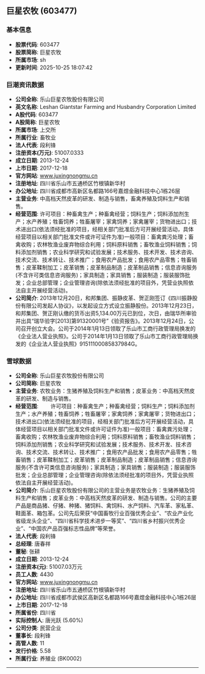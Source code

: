## 巨星农牧 (603477)

### 基本信息

- **股票代码**: 603477
- **股票简称**: 巨星农牧
- **所属市场**: sh
- **更新时间**: 2025-10-25 18:07:42

### 巨潮资讯数据

- **公司全称**: 乐山巨星农牧股份有限公司
- **英文名称**: Leshan Giantstar Farming and Husbandry Corporation Limited
- **A股代码**: 603477
- **A股简称**: 巨星农牧
- **所属市场**: 上交所
- **所属行业**: 畜牧业
- **法人代表**: 段利锋
- **注册资本(万元)**: 51007.0333
- **成立日期**: 2013-12-24
- **上市日期**: 2017-12-18
- **官方网站**: www.juxingnongmu.cn
- **注册地址**: 四川省乐山市五通桥区竹根镇新华村
- **办公地址**: 四川省成都市高新区名都路166号嘉煜金融科技中心1栋26层
- **主营业务**: 中高档天然皮革的研发、制造与销售，畜禽养殖及饲料生产和销售。
- **经营范围**: 许可项目：种畜禽生产；种畜禽经营；饲料生产；饲料添加剂生产；水产养殖；牲畜饲养；牲畜屠宰；家禽饲养；家禽屠宰；货物进出口；技术进出口(依法须经批准的项目，经相关部门批准后方可开展经营活动，具体经营项目以相关部门批准文件或许可证件为准)一般项目：畜禽粪污处理；畜禽收购；农林牧渔业废弃物综合利用；饲料原料销售；畜牧渔业饲料销售；饲料添加剂销售；农业科学研究和试验发展；技术服务、技术开发、技术咨询、技术交流、技术转让、技术推广；食用农产品批发；食用农产品零售；牲畜销售；皮革鞣制加工；皮革销售；皮革制品制造；皮革制品销售；信息咨询服务(不含许可类信息咨询服务)；家具制造；家具销售；服装制造；服装服饰批发；企业总部管理；企业管理咨询(除依法须经批准的项目外，凭营业执照依法自主开展经营活动)。
- **公司简介**: 2013年12月20日，和邦集团、振静皮革、贺正刚签订《四川振静股份有限公司发起人协议》，以发起设立方式设立振静股份。2013年12月23日，和邦集团、贺正刚认缴的货币出资5,134.00万元已到位，次日，由瑞华所审验并出具“瑞华验字[2013]第91320001号”《验资报告》。2013年12月24日，公司召开创立大会。公司于2014年1月13日领取了乐山市工商行政管理局换发的《企业法人营业执照》。公司于2014年1月13日领取了乐山市工商行政管理局换发的《企业法人营业执照》91511100085837984G。

### 雪球数据

- **公司全称**: 乐山巨星农牧股份有限公司
- **公司简称**: 巨星农牧
- **主营业务**: 农牧业务：生猪养殖及饲料生产和销售；皮革业务：中高档天然皮革的研发、制造与销售。
- **经营范围**: 　　许可项目：种畜禽生产；种畜禽经营；饲料生产；饲料添加剂生产；水产养殖；牲畜饲养；牲畜屠宰；家禽饲养；家禽屠宰；货物进出口；技术进出口(依法须经批准的项目，经相关部门批准后方可开展经营活动，具体经营项目以相关部门批准文件或许可证件为准)一般项目：畜禽粪污处理；畜禽收购；农林牧渔业废弃物综合利用；饲料原料销售；畜牧渔业饲料销售；饲料添加剂销售；农业科学研究和试验发展；技术服务、技术开发、技术咨询、技术交流、技术转让、技术推广；食用农产品批发；食用农产品零售；牲畜销售；皮革鞣制加工；皮革销售；皮革制品制造；皮革制品销售；信息咨询服务(不含许可类信息咨询服务)；家具制造；家具销售；服装制造；服装服饰批发；企业总部管理；企业管理咨询(除依法须经批准的项目外，凭营业执照依法自主开展经营活动)。
- **公司简介**: 乐山巨星农牧股份有限公司的主营业务是农牧业务：生猪养殖及饲料生产和销售；皮革业务：中高档天然皮革的研发、制造与销售。公司的主要产品是商品猪、仔猪、种猪、猪饲料、禽饲料、水产饲料、汽车革、家私革、鞋面革、箱包革。公司先后荣获“中国畜牧行业百强优秀企业”、“农业产业化省级龙头企业”、“四川省科学技术进步一等奖”、“四川省乡村振兴优秀企业”、“中国农产品百强标志性品牌”等荣誉。
- **法人代表**: 段利锋
- **总经理**: 唐春祥
- **董秘**: 张耕
- **成立日期**: 2013-12-24
- **注册资本(元)**: 51007.03万元
- **员工人数**: 4430
- **官方网站**: www.juxingnongmu.cn
- **注册地址**: 四川省乐山市五通桥区竹根镇新华村
- **办公地址**: 四川省成都市武侯区高新区名都路166号嘉煜金融科技中心1栋26层
- **上市日期**: 2017-12-18
- **所属省份**: 四川省
- **实际控制人**: 唐光跃 (5.60%)
- **公司分类**: 民营企业
- **董事长**: 段利锋
- **高管人数**: 11
- **发行价格**: 5.58
- **所属行业**: 养殖业 (BK0002)

---
